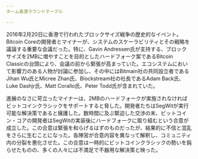 ```yaml
---
ターム香港ラウンドテーブル

---
```

2016年2月20日に香港で行われたブロックサイズ戦争の歴史的なイベント。Bitcoin Coreの開発者とマイナーが、システムのスケーラビリティとその戦略を議論する重要な会議だった。特に、Gavin Andressen氏が支持する、ブロックサイズを2MBに増やすことを目的としたハードフォーク案であるBitcoin Classicの台頭により、会議の前から緊張が高まっていた。エコシステムにおいて影響力のある人物が討論に参加し、その中にはBitmain社の共同設立者であるJihan Wu氏とMicree Zhan氏、Blockstream社の社長であるAdam Back氏、Luke Dashjr氏、Matt Corallo氏、Peter Todd氏が含まれていた。

進展のなさに苛立ったマイナーは、2MBのハードフォークが実施されなければビットコインクラシックをサポートすると脅した。開発者たちはSegWitが実行可能な解決策であると擁護した。数時間に及ぶ緊迫した交渉の末、ビットコイン・コアの開発者はSegWitの実装後にハードフォークに取り組むという合意が成立した。この合意は緊張を和らげるはずのものだったが、結果的に不信と混乱をさらに生むことになった。各陣営が合意内容を異なって解釈し、コミュニティ内の分裂を悪化させた。この合意は一時的にビットコインクラシックの勢いを鈍らせたものの、多くの人々には不満足で不器用な解決策と映った。